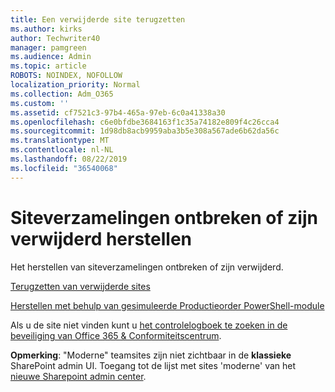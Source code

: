 ```yaml
---
title: Een verwijderde site terugzetten
ms.author: kirks
author: Techwriter40
manager: pamgreen
ms.audience: Admin
ms.topic: article
ROBOTS: NOINDEX, NOFOLLOW
localization_priority: Normal
ms.collection: Adm_O365
ms.custom: ''
ms.assetid: cf7521c3-97b4-465a-97eb-6c0a41338a30
ms.openlocfilehash: c6e0bfdbe3684163f1c35a74182e809f4c26cca4
ms.sourcegitcommit: 1d98db8acb9959aba3b5e308a567ade6b62da56c
ms.translationtype: MT
ms.contentlocale: nl-NL
ms.lasthandoff: 08/22/2019
ms.locfileid: "36540068"
---
```

# <a name="recover-missing-or-deleted-site-collections"></a>Siteverzamelingen ontbreken of zijn verwijderd herstellen

Het herstellen van siteverzamelingen ontbreken of zijn verwijderd.

[Terugzetten van verwijderde sites](https://docs.microsoft.com/sharepoint/restore-deleted-site-collection)

[Herstellen met behulp van gesimuleerde Productieorder PowerShell-module](https://support.office.com/article/Introduction-to-the-SharePoint-Online-Management-Shell-C16941C3-19B4-4710-8056-34C034493429)

Als u de site niet vinden kunt u [het controlelogboek te zoeken in de beveiliging van Office 365 &amp; Conformiteitscentrum](https://docs.microsoft.com/office365/securitycompliance/search-the-audit-log-in-security-and-compliance).

**Opmerking**: "Moderne" teamsites zijn niet zichtbaar in de **klassieke** SharePoint admin UI. Toegang tot de lijst met sites 'moderne' van het [nieuwe Sharepoint admin center](https://docs.microsoft.com/sharepoint/get-started-new-admin-center).


